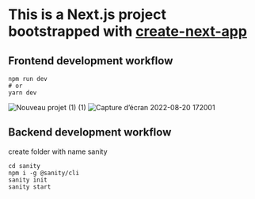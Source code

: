 # This is a Next.js project bootstrapped with [create-next-app](https://nextjs.org/learn/basics/create-nextjs-app)

## Frontend development workflow
 ```
 npm run dev
# or
yarn dev
```
 
![Nouveau projet (1) (1)](https://user-images.githubusercontent.com/73962343/185812286-7baf0dec-234e-41b3-a246-2f5d9bc7c1de.png)
![Capture d’écran 2022-08-20 172001](https://user-images.githubusercontent.com/73962343/185812301-5fd07952-ea85-4ae8-ba19-e63704dd169d.png)

## Backend development workflow

create folder with name sanity
```
cd sanity
npm i -g @sanity/cli
sanity init 
sanity start
```
